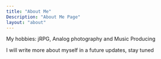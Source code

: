 ```yaml
---
title: "About Me"
Description: "About Me Page"
layout: "about"
---
```


My hobbies: jRPG, Analog photography and Music Producing

I will write more about myself in a future updates, stay tuned
